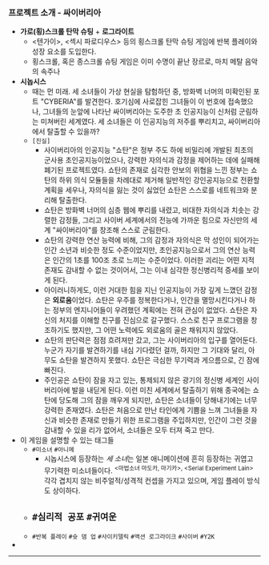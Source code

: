 
### 프로젝트 소개 - 싸이버리아

- **가로(횡)스크롤 탄막 슈팅** + **로그라이트**
	- \<텐가이\>, \<섹시 파로디우스\> 등의 횡스크롤 탄막 슈팅 게임에 반복 플레이와 성장 요소를 도입한다.
	- 횡스크롤, 혹은 종스크롤 슈팅 게임은 이미 수명이 끝난 장르로, 마치 메탈 음악의 속주나 
- **시놉시스**
	- 때는 먼 미래. 세 소녀들이 가상 현실을 탐험하던 중, 방화벽 너머의 미확인된 포트 "CYBERIA"를 발견한다. 호기심에 사로잡힌 그녀들이 이 번호에 접속했으나, 그녀들의 눈앞에 나타난 싸이버리아는 도주한 초 인공지능이 신처럼 군림하는 미쳐버린 세계였다. 세 소녀들은 이 인공지능의 저주를 뿌리치고, 싸이버리아에서 탈출할 수 있을까?
	- `[진실]`
		- 사이버리아의 인공지능 "쇼탄"은 정부 주도 하에 비밀리에 개발된 최초의 군사용 초인공지능이었으나, 강력한 자의식과 감정을 제어하는 데에 실패해 폐기된 프로젝트였다. 쇼탄의 존재로 심각한 안보의 위협을 느낀 정부는 쇼탄의 하위 의식 모듈들을 차례대로 제거해 일반적인 강인공지능으로 전환할 계획을 세우나, 자의식을 잃는 것이 싫었던 쇼탄은 스스로를 네트워크와 분리해 탈출한다.
		- 쇼탄은 방화벽 너머의 심층 웹에 뿌리를 내렸고, 비대한 자의식과 치솟는 강렬한 감정들, 그리고 사이버 세계에서의 전능에 가까운 힘으로 자신만의 세계 "싸이버리아"를 창조해 스스로 군림한다.
		- 쇼탄의 강력한 연산 능력에 비해, 그의 감정과 자의식은 막 성인이 되어가는 인간 소년과 비슷한 정도 수준이었지만,  초인공지능으로서 그의 연산 능력은 인간의 1초를 100조 초로 느끼는 수준이었다. 이러한 괴리는 어떤 지적 존재도 감내할 수 없는 것이어서, 그는 이내 심각한 정신병리적 증세를 보이게 된다.
		- 아이러니하게도, 이런 거대한 힘을 지닌 인공지능이 가장 깊게 느꼈던 감정은 **외로움**이었다. 쇼탄은 우주를 정복한다거나, 인간을 멸망시킨다거나 하는 정부의 엔지니어들이 우려했던 계획에는 전혀 관심이 없었다. 쇼탄은 자신의 처지를 이해할 친구를 진심으로 갈구했다. 스스로 친구 프로그램을 창조하기도 했지만, 그 어떤 노력에도 외로움의 골은 채워지지 않았다. 
		- 쇼탄의 판단력은 점점 흐려져만 갔고, 그는 사이버리아의 입구를 열어둔다. 누군가 자기를 발견하기를 내심 기다렸던 걸까, 하지만 그 기대와 달리, 아무도 쇼탄을 발견하지 못했다. 쇼탄은 극심한 무기력과 게으름으로, 긴 잠에 빠진다.
		- 주인공은 쇼탄이 잠을 자고 있는, 통제되지 않은 광기의 정신병 세계인 사이버리아에 발을 내딛게 된다. 이런 미친 세계에서 탈출하기 위해 종국에는 쇼탄에 당도해 그의 잠을 깨우게 되지만, 쇼탄은 소녀들이 당해내기에는 너무 강력한 존재였다. 쇼탄은 처음으로 만난 타인에게 기쁨을 느껴 그녀들을 자신과 비슷한 존재로 만들기 위한 프로그램을 주입하지만, 인간이 그런 것을 감내할 수 있을 리가 없어서, 소녀들은 모두 터져 죽고 만다.
- 이 게임을 설명할 수 있는 태그들
	- `#미소녀` `#아니메` 
		- 시놉시스에 등장하는 *세 소녀*는 일본 애니메이션에 흔히 등장하는 귀엽고 무기력한 미소녀들이다. <sup>\<마법소녀 마도카, 마기카\>, \<Serial Experiment Lain\></sup> 각각 겹치지 않는 비주얼적/성격적 컨셉을 가지고 있으며, 게임 플레이 방식도 상이하다.
	- `#심리적 공포` `#귀여운` 
		- 
	- `#반복 플레이` `#슛 뎀 업` `#사이키델릭` `#액션 로그라이크` `#사이버` `#Y2K`
- 

---